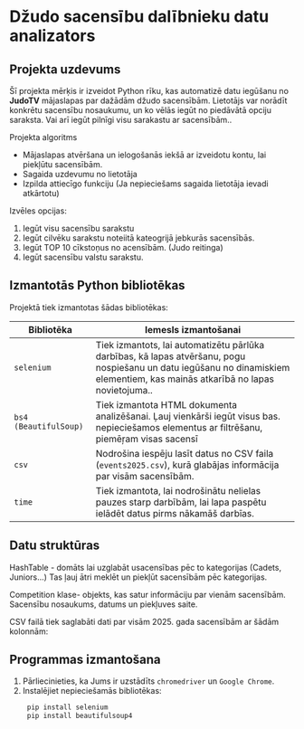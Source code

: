 # Džudo sacensību dalībnieku datu analizators

## Projekta uzdevums

Šī projekta mērķis ir izveidot Python rīku, kas automatizē datu iegūšanu no **JudoTV** mājaslapas par dažādām  džudo sacensībām. Lietotājs var norādīt konkrētu sacensību nosaukumu, un ko vēlās iegūt no piedāvātā opciju saraksta. Vai arī iegūt pilnīgi visu sarakastu ar sacensībām..


Projekta algoritms
- Mājaslapas atvēršana un ielogošanās iekšā ar izveidotu kontu, lai piekļūtu sacensībām.
- Sagaida uzdevumu no lietotāja
- Izpilda attiecīgo funkciju (Ja nepieciešams sagaida lietotāja ievadi atkārtotu)

Izvēles opcijas:

1. Iegūt visu sacensību sarakstu
2. Iegūt cilvēku sarakstu noteiitā kateogrijā jebkurās sacensībās.
3. Iegūt TOP 10 cīkstoņus no acensībām. (Judo reitinga)
4. Iegūt sacensību valstu sarakstu.

## Izmantotās Python bibliotēkas

Projektā tiek izmantotas šādas bibliotēkas:

| Bibliotēka       | Iemesls izmantošanai |
|------------------|----------------------|
| `selenium`       | Tiek izmantots, lai automatizētu pārlūka darbības, kā lapas atvēršanu, pogu nospiešanu un datu iegūšanu no dinamiskiem elementiem, kas mainās atkarībā no lapas novietojuma.. |
| `bs4 (BeautifulSoup)` | Tiek izmantota HTML dokumenta analizēšanai. Ļauj vienkārši iegūt visus bas. nepieciešamos elementus ar filtrēšanu, piemēŗam visas sacensī|
| `csv`            | Nodrošina iespēju lasīt datus no CSV faila (`events2025.csv`), kurā glabājas informācija par visām sacensībām. |
| `time`           | Tiek izmantota, lai nodrošinātu nelielas pauzes starp darbībām, lai lapa paspētu ielādēt datus pirms nākamāš darbīas. |

## Datu struktūras

HashTable - domāts lai uzglabāt usacensības pēc to kategorijas (Cadets, Juniors...) Tas ļauj ātri meklēt un piekļūt sacensībām pēc kategorijas.

Competition klase- objekts, kas satur informāciju par vienām sacensībām. Sacensību nosaukums, datums un piekļuves saite.

CSV failā tiek saglabāti dati par visām 2025. gada sacensībām ar šādām kolonnām:

## Programmas izmantošana

1. Pārliecinieties, ka Jums ir uzstādīts `chromedriver` un `Google Chrome`.
2. Instalējiet nepieciešamās bibliotēkas:
   ```bash
    pip install selenium 
    pip install beautifulsoup4

